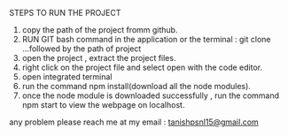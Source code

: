 STEPS TO RUN THE PROJECT

1. copy the path of the project fromm github.
2. RUN GIT bash command in the application or the terminal : git clone ...followed by the path of project
3. open the project , extract the project files.
4. right click on the project file and select open with the code editor.
5. open integrated terminal
6. run the command npm install(download all the node modules).
7. once the node module is downloaded successfully , run the command npm start to view the webpage on localhost.

any problem please reach me at my email : tanishpsnl15@gmail.com
